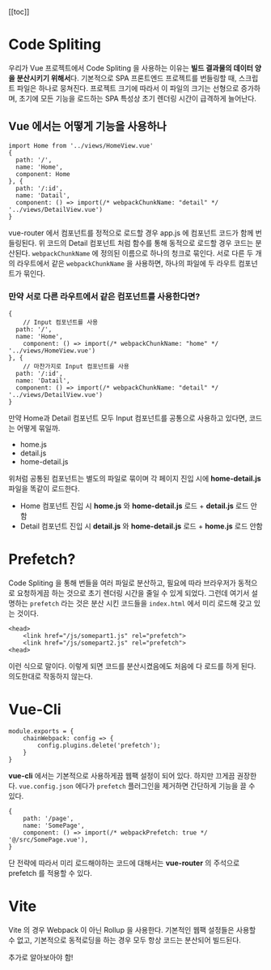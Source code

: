 [[toc]]

# Code Spliting

우리가 Vue 프로젝트에서 Code Spliting 을 사용하는 이유는 **빌드 결과물의 데이터 양을 분산시키기 위해서**다. 기본적으로 SPA 프론트엔드 프로젝트를 번들링할 때, 스크립트 파일은 하나로 뭉쳐진다. 프로젝트 크기에 따라서 이 파일의 크기는 선형으로 증가하며, 초기에 모든 기능을 로드하는 SPA 특성상 초기 렌더링 시간이 급격하게 늘어난다.

## Vue 에서는 어떻게 기능을 사용하나

```tsx
import Home from '../views/HomeView.vue'
{
  path: '/',
  name: 'Home',
  component: Home
}, {
  path: '/:id',
  name: 'Datail',
  component: () => import(/* webpackChunkName: "detail" */ '../views/DetailView.vue')
}
```

vue-router 에서 컴포넌트를 정적으로 로드할 경우 app.js 에 컴포넌트 코드가 함께 번들링된다. 위 코드의 Detail 컴포넌트 처럼 함수를 통해 동적으로 로드할 경우 코드는 분산된다. `webpackChunkName` 에 정의된 이름으로 하나의 청크로 묶인다. 서로 다른 두 개의 라우트에서 같은 `webpackChunkName` 을 사용하면, 하나의 파일에 두 라우트 컴포넌트가 묶인다.

### 만약 서로 다른 라우트에서 같은 컴포넌트를 사용한다면?

```tsx
{
	// Input 컴포넌트를 사용
  path: '/',
  name: 'Home',
	component: () => import(/* webpackChunkName: "home" */ '../views/HomeView.vue')
}, {
	// 마찬가지로 Input 컴포넌트를 사용
  path: '/:id',
  name: 'Datail',
  component: () => import(/* webpackChunkName: "detail" */ '../views/DetailView.vue')
}
```

만약 Home과 Detail 컴포넌트 모두 Input 컴포넌트를 공통으로 사용하고 있다면, 코드는 어떻게 묶일까.

- home.js
- detail.js
- home-detail.js

위처럼 공통된 컴포넌트는 별도의 파일로 묶이며 각 페이지 진입 시에 **home-detail.js** 파일을 똑같이 로드한다.

- Home 컴포넌트 진입 시 **home.js** 와 **home-detail.js** 로드 + **detail.js** 로드 안함
- Detail 컴포넌트 진입 시 **detail.js** 와 **home-detail.js** 로드 + **home.js** 로드 안함

# Prefetch?

Code Spliting 을 통해 번들을 여러 파일로 분산하고, 필요에 따라 브라우저가 동적으로 요청하게끔 하는 것으로 초기 렌더링 시간을 줄일 수 있게 되었다. 그런데 여기서 설명하는 `prefetch` 라는 것은 분산 시킨 코드들을 `index.html` 에서 미리 로드해 갖고 있는 것이다. 

```tsx
<head>
	<link href="/js/somepart1.js" rel="prefetch">
	<link href="/js/somepart2.js" rel="prefetch">
<head>
```

이런 식으로 말이다. 이렇게 되면 코드를 분산시켰음에도 처음에 다 로드를 하게 된다. 의도한대로 작동하지 않는다. 

# Vue-Cli

```tsx
module.exports = {
	chainWebpack: config => {
		config.plugins.delete('prefetch');
	}
}
```

**vue-cli** 에서는 기본적으로 사용하게끔 웹팩 설정이 되어 있다. 하지만 끄게끔 권장한다. `vue.config.json` 에다가 `prefetch` 플러그인을 제거하면 간단하게 기능을 끌 수 있다.

```tsx
{
	path: '/page',
	name: 'SomePage',
	component: () => import(/* webpackPrefetch: true */ '@/src/SomePage.vue'),
}
```

단 전략에 따라서 미리 로드해야하는 코드에 대해서는 **vue-router** 의 주석으로 prefetch 를 적용할 수 있다.

# Vite

Vite 의 경우 Webpack 이 아닌 Rollup 을 사용한다. 기본적인 웹팩 설정들은 사용할 수 없고, 기본적으로 동적로딩을 하는 경우 모두 항상 코드는 분산되어 빌드된다.

추가로 알아보아야 함!